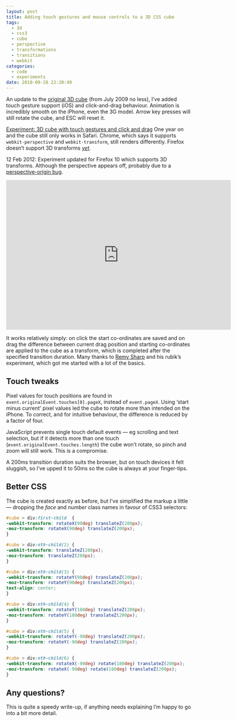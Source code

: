 ```yaml
---
layout: post
title: Adding touch gestures and mouse controls to a 3D CSS cube
tags:
  - 3d
  - css3
  - cube
  - perspective
  - transformations
  - transitions
  - webkit
categories:
  - code
  - experiments
date: 2010-09-28 22:20:49
---
```


An update to the [original 3D cube](/2009-07/animated-css3-cube-interface-using-3d-transforms/) (from July 2009 no less), I’ve added touch gesture support (iOS) and click-and-drag behaviour. Animation is incredibly smooth on the iPhone, even the 3G model. Arrow key presses will still rotate the cube, and ESC will reset it.

[Experiment: 3D cube with touch gestures and click and drag](/experiments/cube-3d/touch.html)
One year on and the cube still only works in Safari. Chrome, which says it supports `webkit-perspective` and `webkit-transform`, still renders differently. Firefox doesn’t support 3D transforms _[yet](https://developer.mozilla.org/En/CSS/Using_CSS_transforms)_.

<time datetime="2012-02-12">12 Feb 2012</time>: Experiment updated for Firefox 10 which supports 3D transforms. Although the perspective appears off, probably due to a [perspective-origin bug](https://bugzilla.mozilla.org/show_bug.cgi?id=726397).

<div class="video-wrapper"><iframe class="vimeo" src="https://player.vimeo.com/video/19501428" width="612" height="408" frameborder="0"></iframe></div>

It works relatively simply: on click the start co-ordinates are saved and on drag the difference between current drag position and starting co-ordinates are applied to the cube as a transform, which is completed after the specified transition duration. Many thanks to [Remy Sharp](https://remysharp.com) and his rubik’s experiment, which got me started with a lot of the basics.

## Touch tweaks

Pixel values for touch positions are found in `event.originalEvent.touches[0].pageX`, instead of `event.pageX`. Using ‘start minus current’ pixel values led the cube to rotate more than intended on the iPhone. To correct, and for intuitive behaviour, the difference is reduced by a factor of four.

JavaScript prevents single touch default events — eg scrolling and text selection, but if it detects more than one touch (`event.originalEvent.touches.length`) the cube won’t rotate, so pinch and zoom will still work. This is a compromise.

A 200ms transition duration suits the browser, but on touch devices it felt sluggish, so I’ve upped it to 50ms so the cube is always at your finger-tips.

## Better CSS

The cube is created exactly as before, but I’ve simplified the markup a little — dropping the _face_ and _number_ class names in favour of CSS3 selectors:

```css
#cube > div:first-child  {
-webkit-transform: rotateX(90deg) translateZ(200px);
-moz-transform: rotateX(90deg) translateZ(200px);
}

#cube > div:nth-child(2) {
-webkit-transform: translateZ(200px);
-moz-transform: translateZ(200px);
}

#cube > div:nth-child(3) {
-webkit-transform: rotateY(90deg) translateZ(200px);
-moz-transform: rotateY(90deg) translateZ(200px);
text-align: center;
}

#cube > div:nth-child(4) {
-webkit-transform: rotateY(180deg) translateZ(200px);
-moz-transform: rotateY(180deg) translateZ(200px);
}

#cube > div:nth-child(5) {
-webkit-transform: rotateY(-90deg) translateZ(200px);
-moz-transform: rotateY(-90deg) translateZ(200px);
}

#cube > div:nth-child(6) {
-webkit-transform: rotateX(-90deg) rotate(180deg) translateZ(200px);
-moz-transform: rotateX(-90deg) rotate(180deg) translateZ(200px);
}
```

## Any questions?

This is quite a speedy write-up, if anything needs explaining I’m happy to go into a bit more detail.
